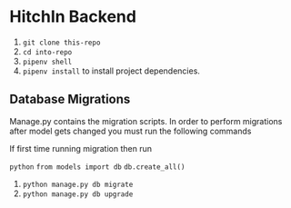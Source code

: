 # HitchIn Backend

1. `git clone this-repo`
2. `cd into-repo`
3. `pipenv shell`
4. `pipenv install` to install project dependencies.


## Database Migrations

Manage.py contains the migration scripts. In order to perform migrations after
model gets changed you must run the following commands

If first time running migration then run

`python`
`from models import db`
`db.create_all()`

1. `python manage.py db migrate`
2. `python manage.py db upgrade`
